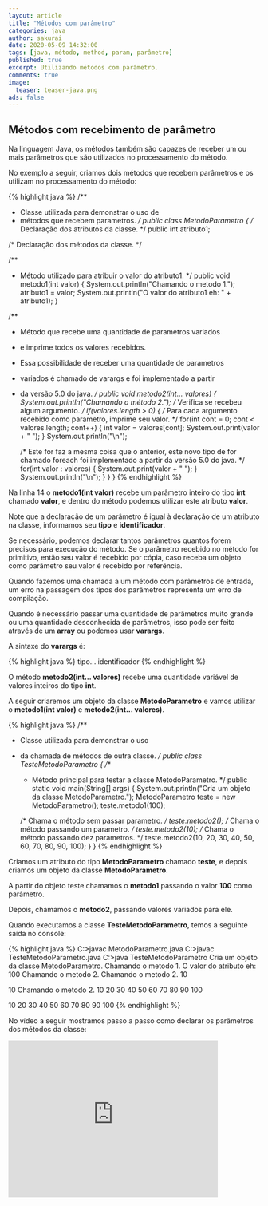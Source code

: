 ```yaml
---
layout: article
title: "Métodos com parâmetro"
categories: java
author: sakurai
date: 2020-05-09 14:32:00
tags: [java, método, method, param, parâmetro]
published: true
excerpt: Utilizando métodos com parâmetro.
comments: true
image:
  teaser: teaser-java.png
ads: false
---
```


## Métodos com recebimento de parâmetro

Na linguagem Java, os métodos também são capazes de receber um ou mais parâmetros que são utilizados no processamento do método.

No exemplo a seguir, criamos dois métodos que recebem parâmetros e os utilizam no processamento do método:

{% highlight java %}
/**
 * Classe utilizada para demonstrar o uso de
 * métodos que recebem parametros.
 */
public class MetodoParametro {
  /* Declaração dos atributos da classe. */
  public int atributo1;

  /* Declaração dos métodos da classe. */

  /**
   * Método utilizado para atribuir o valor do atributo1.
   */
  public void metodo1(int valor) {
    System.out.println("Chamando o metodo 1.");
    atributo1 = valor;
    System.out.println("O valor do atributo1 eh: " + atributo1);
  }

  /**
   * Método que recebe uma quantidade de parametros variados
   * e imprime todos os valores recebidos.
   * Essa possibilidade de receber uma quantidade de parametros
   * variados é chamado de varargs e foi implementado a partir
   * da versão 5.0 do java.
   */
  public void metodo2(int... valores) {
      System.out.println("Chamando o método 2.");
    /* Verifica se recebeu algum argumento. */
    if(valores.length > 0) {
      /* Para cada argumento recebido como parametro, imprime seu valor. */
      for(int cont = 0; cont < valores.length; cont++) {
        int valor = valores[cont];
        System.out.print(valor + " ");
      }
      System.out.println("\n");

      /* Este for faz a mesma coisa que o anterior, este novo tipo de for
         chamado foreach foi implementado a partir da versão 5.0 do java. */
      for(int valor : valores) {
        System.out.print(valor + " ");
      }
      System.out.println("\n");
    }
  }
}
{% endhighlight %}

Na linha 14 o **metodo1(int valor)** recebe um parâmetro inteiro do tipo **int** chamado **valor**, e dentro do método podemos utilizar este atributo **valor**.

Note que a declaração de um parâmetro é igual à declaração de um atributo na classe, informamos seu **tipo** e **identificador**.

Se necessário, podemos declarar tantos parâmetros quantos forem precisos para execução do método. Se o parâmetro recebido no método for primitivo, então seu valor é recebido por cópia, caso receba um objeto como parâmetro seu valor é recebido por referência.

Quando fazemos uma chamada a um método com parâmetros de entrada, um erro na passagem dos tipos dos parâmetros representa um erro de compilação.

Quando é necessário passar uma quantidade de parâmetros muito grande ou uma quantidade desconhecida de parâmetros, isso pode ser feito através de um **array** ou podemos usar **varargs**.

A sintaxe do **varargs** é:

{% highlight java %}
tipo... identificador
{% endhighlight %}

O método **metodo2(int... valores)** recebe uma quantidade variável de valores inteiros do tipo **int**.

A seguir criaremos um objeto da classe **MetodoParametro** e vamos utilizar o **metodo1(int valor)** e **metodo2(int... valores)**.

{% highlight java %}
/**
 * Classe utilizada para demonstrar o uso
 * da chamada de métodos de outra classe.
 */
public class TesteMetodoParametro {
  /**
   * Método principal para testar a classe MetodoParametro.
   */
  public static void main(String[] args) {
    System.out.println("Cria um objeto da classe MetodoParametro.");
    MetodoParametro teste = new MetodoParametro();
    teste.metodo1(100);

    /* Chama o método sem passar parametro. */
    teste.metodo2();
    /* Chama o método passando um parametro. */
    teste.metodo2(10);
    /* Chama o método passando dez parametros. */
    teste.metodo2(10, 20, 30, 40, 50, 60, 70, 80, 90, 100);
  }
}
{% endhighlight %}

Criamos um atributo do tipo **MetodoParametro** chamado **teste**, e depois criamos um objeto da classe **MetodoParametro**.

A partir do objeto teste chamamos o **metodo1** passando o valor **100** como parâmetro.

Depois, chamamos o **metodo2**, passando valores variados para ele.

Quando executamos a classe **TesteMetodoParametro**, temos a seguinte saída no console:

{% highlight java %}
C:\>javac MetodoParametro.java
C:\>javac TesteMetodoParametro.java
C:\>java TesteMetodoParametro
Cria um objeto da classe MetodoParametro.
Chamando o metodo 1.
O valor do atributo eh: 100
Chamando o metodo 2.
Chamando o metodo 2.
10

10
Chamando o metodo 2.
10 20 30 40 50 60 70 80 90 100

10 20 30 40 50 60 70 80 90 100
{% endhighlight %}

No vídeo a seguir mostramos passo a passo como declarar os parâmetros dos métodos da classe:

<iframe width="420" height="315" src="https://www.youtube.com/embed/_3bypRM3od4" frameborder="0" allowfullscreen></iframe>